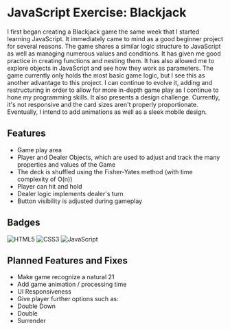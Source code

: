 
# JavaScript Exercise: Blackjack
I first began creating a Blackjack game the same week that I started learning JavaScript. It immediately came to mind as a good beginner project for several reasons. The game shares a similar logic structure to JavaScript as well as managing numerous values and conditions. It has given me good practice in creating functions and nesting them. It has also allowed me to explore objects in JavaScript and see how they work as parameters. The game currently only holds the most basic game logic, but I see this as another advantage to this project. I can continue to evolve it, adding and restructuring in order to allow for more in-depth game play as I continue to hone my programming skills. It also presents a design challenge. Currently, it's not responsive and the card sizes aren't properly proportionate. Eventually, I intend to add animations as well as a sleek mobile design. 


## Features
- Game play area
- Player and Dealer Objects, which are used to adjust and track the many properties and values of the Game
- The deck is shuffled using the Fisher-Yates method (with time complexity of O(n))
- Player can hit and hold
- Dealer logic implements dealer's turn
- Button visibility is adjusted during gameplay 


## Badges
![HTML5](https://img.shields.io/badge/html5-%23E34F26.svg?style=for-the-badge&logo=html5&logoColor=white)
![CSS3](https://img.shields.io/badge/css3-%231572B6.svg?style=for-the-badge&logo=css3&logoColor=white)
![JavaScript](https://shields.io/badge/JavaScript-F7DF1E?logo=JavaScript&logoColor=000&style=flat-square)
## Planned Features and Fixes
- Make game recognize a natural 21 
- Add game animation / processing time 
- UI Responsiveness
- Give player further options such as: 
- Double Down
- Double 
- Surrender